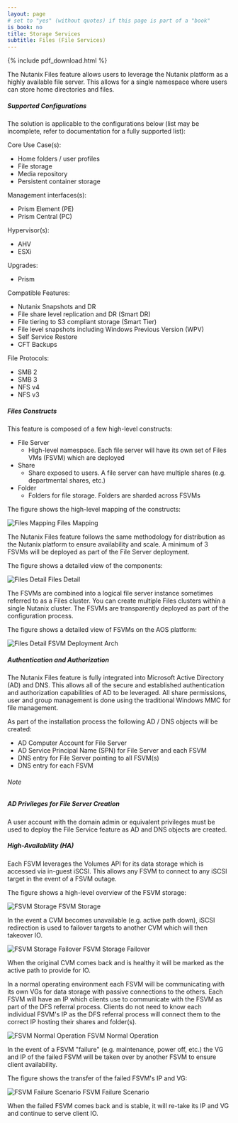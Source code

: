 ```yaml
---
layout: page
# set to "yes" (without quotes) if this page is part of a "book"
is_book: no
title: Storage Services
subtitle: Files (File Services)
---
```


{% include pdf_download.html %}

The Nutanix Files feature allows users to leverage the Nutanix platform as a highly available file server. This allows for a single namespace where users can store home directories and files.

##### Supported Configurations

The solution is applicable to the configurations below (list may be incomplete, refer to documentation for a fully supported list):

Core Use Case(s):

* Home folders / user profiles
* File storage
* Media repository
* Persistent container storage

Management interfaces(s):

*  Prism Element (PE)
*  Prism Central (PC)

Hypervisor(s):

*  AHV
*  ESXi

Upgrades:

*  Prism

Compatible Features:

* Nutanix Snapshots and DR
* File share level replication and DR (Smart DR)
* File tiering to S3 compliant storage (Smart Tier) 
* File level snapshots including Windows Previous Version (WPV)
* Self Service Restore
* CFT Backups

File Protocols:

*  SMB 2
*  SMB 3
*  NFS v4
*  NFS v3

##### Files Constructs

This feature is composed of a few high-level constructs:

*  File Server
	+  High-level namespace. Each file server will have its own set of Files VMs (FSVM) which are deployed
*  Share
	+  Share exposed to users. A file server can have multiple shares (e.g. departmental shares, etc.)
*  Folder
	+  Folders for file storage. Folders are sharded across FSVMs

The figure shows the high-level mapping of the constructs:

![Files Mapping](imagesv2/fs_1.png)
Files Mapping

The Nutanix Files feature follows the same methodology for distribution as the Nutanix platform to ensure availability and scale. A minimum of 3 FSVMs will be deployed as part of the File Server deployment.

The figure shows a detailed view of the components:

![Files Detail](imagesv2/fs_2.png)
Files Detail

The FSVMs are combined into a logical file server instance sometimes referred to as a Files cluster. You can create multiple Files clusters within a single Nutanix cluster. The FSVMs are transparently deployed as part of the configuration process.

The figure shows a detailed view of FSVMs on the AOS platform:

![Files Detail](imagesv2/fs_2b.png)
FSVM Deployment Arch

##### Authentication and Authorization

The Nutanix Files feature is fully integrated into Microsoft Active Directory (AD) and DNS. This allows all of the secure and established authentication and authorization capabilities of AD to be leveraged. All share permissions, user and group management is done using the traditional Windows MMC for file management.

As part of the installation process the following AD / DNS objects will be created:

*  AD Computer Account for File Server
*  AD Service Principal Name (SPN) for File Server and each FSVM
*  DNS entry for File Server pointing to all FSVM(s)
*  DNS entry for each FSVM

<div data-type="note" class="note"><h6>Note</h6>
<h5>AD Privileges for File Server Creation</h5>

<p>A user account with the domain admin or equivalent privileges must be used to deploy the File Service feature as AD and DNS objects are created.</p>
</div>

##### High-Availability (HA)

Each FSVM leverages the Volumes API for its data storage which is accessed via in-guest iSCSI. This allows any FSVM to connect to any iSCSI target in the event of a FSVM outage.

The figure shows a high-level overview of the FSVM storage:

![FSVM Storage](imagesv2/fs_3.png)
FSVM Storage

In the event a CVM becomes unavailable (e.g. active path down), iSCSI redirection is used to failover targets to another CVM which will then takeover IO.

![FSVM Storage Failover](imagesv2/fs_4c.png)
FSVM Storage Failover

When the original CVM comes back and is healthy it will be marked as the active path to provide for IO.

In a normal operating environment each FSVM will be communicating with its own VGs for data storage with passive connections to the others. Each FSVM will have an IP which clients use to communicate with the FSVM as part of the DFS referral process. Clients do not need to know each individual FSVM's IP as the DFS referral process will connect them to the correct IP hosting their shares and folder(s).

![FSVM Normal Operation](imagesv2/fs_5.png)
FSVM Normal Operation

In the event of a FSVM "failure" (e.g. maintenance, power off, etc.) the VG and IP of the failed FSVM will be taken over by another FSVM to ensure client availability.

The figure shows the transfer of the failed FSVM's IP and VG:

![FSVM Failure Scenario](imagesv2/fs_6.png)
FSVM Failure Scenario

When the failed FSVM comes back and is stable, it will re-take its IP and VG and continue to serve client IO.